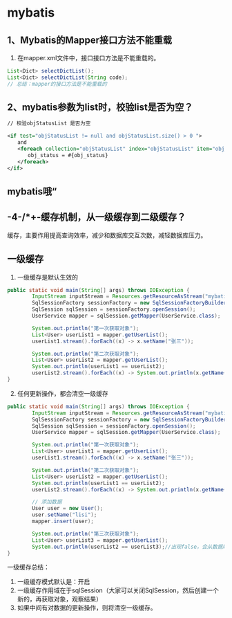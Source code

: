 # mybatis



## 1、Mybatis的Mapper接口方法不能重载

1. 在mapper.xml文件中，接口接口方法是不能重载的。

``` java
List<Dict> selectDictList();
List<Dict> selectDictList(String code);
// 总结：mapper的接口方法是不能重载的
```



##  2、mybatis参数为list时，校验list是否为空？

```xml
// 校验objStatusList 是否为空

<if test="objStatusList != null and objStatusList.size() > 0 ">
　　and
　　<foreach collection="objStatusList" index="objStatusList" item="obj_status" open="(" separator="or" close=")">
　　　　obj_status = #{obj_status}
　　</foreach>
</if>
```





## mybatis哦“



## -4-/*+-缓存机制，从一级缓存到二级缓存？

 缓存，主要作用提高查询效率，减少和数据库交互次数，减轻数据库压力。



## 一级缓存

1. 一级缓存是默认生效的

```java
public static void main(String[] args) throws IOException {
        InputStream inputStream = Resources.getResourceAsStream("mybatis-config.xml");
        SqlSessionFactory sessionFactory = new SqlSessionFactoryBuilder().build(inputStream);
        SqlSession sqlSession = sessionFactory.openSession();
        UserService mapper = sqlSession.getMapper(UserService.class);

        System.out.println("第一次获取对象");
        List<User> userList1 = mapper.getUserList();
        userList1.stream().forEach((x) -> x.setName("张三"));

        System.out.println("第二次获取对象");
        List<User> userList2 = mapper.getUserList();
        System.out.println(userList1 == userList2);
        userList2.stream().forEach((x) -> System.out.println(x.getName()));
}
```



2. 任何更新操作，都会清空一级缓存

```java
public static void main(String[] args) throws IOException {
        InputStream inputStream = Resources.getResourceAsStream("mybatis-config.xml");
        SqlSessionFactory sessionFactory = new SqlSessionFactoryBuilder().build(inputStream);
        SqlSession sqlSession = sessionFactory.openSession();
        UserService mapper = sqlSession.getMapper(UserService.class);

        System.out.println("第一次获取对象");
        List<User> userList1 = mapper.getUserList();
        userList1.stream().forEach((x) -> x.setName("张三"));

        System.out.println("第二次获取对象");
        List<User> userList2 = mapper.getUserList();
        System.out.println(userList1 == userList2);
        userList2.stream().forEach((x) -> System.out.println(x.getName()));

        // 添加数据
        User user = new User();
        user.setName("lisi");
        mapper.insert(user);

        System.out.println("第三次获取对象");
        List<User> userList3 = mapper.getUserList();
        System.out.println(userList2 == userList3);//出现false，会从数据库在获取一遍
}
```

一级缓存总结：

1. 一级缓存模式默认是：开启
2. 一级缓存作用域在于sqlSession（大家可以关闭SqlSession，然后创建一个新的，再获取对象，观察结果）
3. 如果中间有对数据的更新操作，则将清空一级缓存。